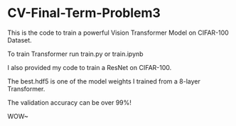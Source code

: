 # CV-Final-Term-Problem3

This is the code to train a powerful Vision Transformer Model on CIFAR-100 Dataset.

To train Transformer run train.py or train.ipynb

I also provided my code to train a ResNet on CIFAR-100.

The best.hdf5 is one of the model weights I trained from a 8-layer Transformer.

The validation accuracy can be over 99%!

WOW~
